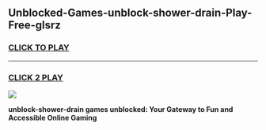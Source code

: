 
## Unblocked-Games-unblock-shower-drain-Play-Free-glsrz
<h3>
<a href="https://premium76.site?title=unblock-shower-drain&ref=12A">CLICK TO PLAY</a></h3>
<hr>

<h3>
<a href="https://premium76.site?title=unblock-shower-drain&ref=12A">CLICK 2 PLAY</a>
  
</h3>

<a href="https://premium76.site?title=unblock-shower-drain&ref=12A"><img src="https://clearcache.store/games.png"></a>


**unblock-shower-drain games unblocked: Your Gateway to Fun and Accessible Online Gaming**
